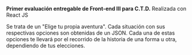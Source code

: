 **Primer evaluación entregable de Front-end III para C.T.D.**
Realizada con React JS

Se trata de un "Elige tu propia aventura". Cada situación con sus respectivas opciones son obtenidas de un JSON. 
Cada una de estas opciones te llevará por el recorrido de la historia de una forma u otra, dependiendo de tus elecciones.
